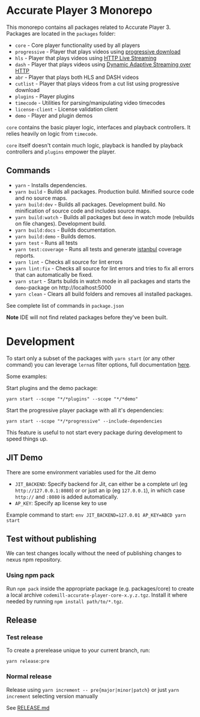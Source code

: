 # Accurate Player 3 Monorepo

This monorepo contains all packages related to Accurate Player 3. Packages are located in the `packages` folder:

- `core` - Core player functionality used by all players
- `progressive` - Player that plays videos using [progressive download](https://en.wikipedia.org/wiki/Progressive_download)
- `hls` - Player that plays videos using [HTTP Live Streaming](https://en.wikipedia.org/wiki/HTTP_Live_Streaming)
- `dash` - Player that plays videos using [Dynamic Adaptive Streaming over HTTP](https://en.wikipedia.org/wiki/Dynamic_Adaptive_Streaming_over_HTTP)
- `abr` - Player that plays both HLS and DASH videos
- `cutlist` - Player that plays videos from a cut list using progressive download
- `plugins` - Player plugins
- `timecode` - Utilities for parsing/manipulating video timecodes
- `license-client` - License validation client
- `demo` - Player and plugin demos

`core` contains the basic player logic, interfaces and playback controllers.
It relies heavily on logic from `timecode`.

`core` itself doesn't contain much logic, playback is handled by playback controllers and `plugins` empower the player.

## Commands

- `yarn` - Installs dependencies.
- `yarn build` - Builds all packages. Production build. Minified source code and no source maps.
- `yarn build:dev` - Builds all packages. Development build. No minification of source code and includes source maps.
- `yarn build:watch` - Builds all packages but `demo` in watch mode (rebuilds on file changes). Development build.
- `yarn build:docs` - Builds documentation.
- `yarn build:demo` - Builds demos.
- `yarn test` - Runs all tests
- `yarn test:coverage` - Runs all tests and generate [istanbul](https://istanbul.js.org/) coverage reports.
- `yarn lint` - Checks all source for lint errors
- `yarn lint:fix` - Checks all source for lint errors and tries to fix all errors that can automatically be fixed.
- `yarn start` - Starts builds in watch mode in all packages and starts the `demo`-package on http://localhost:5000
- `yarn clean` - Clears all build folders and removes all installed packages.

See complete list of commands in `package.json`

**Note** IDE will not find related packages before they've been built.

# Development

To start only a subset of the packages with `yarn start` (or any other command) you can leverage `lerna`s
filter options, full documentation [here](https://github.com/lerna/lerna/tree/main/core/filter-options).

Some examples:

Start plugins and the demo package:

```
yarn start --scope "*/*plugins" --scope "*/*demo"
```

Start the progressive player package with all it's dependencies:

```
yarn start --scope "*/*progressive" --include-dependencies
```

This feature is useful to not start every package during development to speed things up.

## JIT Demo

There are some environment variables used for the Jit demo

- `JIT_BACKEND`: Specify backend for Jit, can either be a complete url (eg `http://127.0.0.1:8080`) or
  or just an ip (eg `127.0.0.1`), in which case `http://` and `:8080` is added automatically.
- `AP_KEY`: Specify ap license key to use

Example command to start: `env JIT_BACKEND=127.0.01 AP_KEY=ABCD yarn start`

## Test without publishing

We can test changes locally without the need of publishing changes to nexus npm repository.

### Using npm pack

Run `npm pack` inside the appropriate package (e.g. packages/core) to create a local archive `codemill-accurate-player-core-x.y.z.tgz`. 
Install it where needed by running `npm install path/to/*.tgz`.

## Release

### Test release

To create a prerelease unique to your current branch, run:

```
yarn release:pre
```

### Normal release

Release using
`yarn increment -- pre{major|minor|patch}`
or just
`yarn increment`
selecting version manually

See [RELEASE.md](RELEASE.md)
